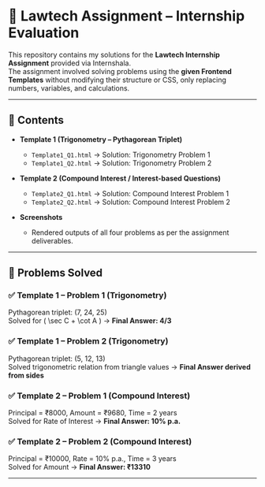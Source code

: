 # 📘 Lawtech Assignment – Internship Evaluation  

This repository contains my solutions for the **Lawtech Internship Assignment** provided via Internshala.  
The assignment involved solving problems using the **given Frontend Templates** without modifying their structure or CSS, only replacing numbers, variables, and calculations.

---

## 📂 Contents  

- **Template 1 (Trigonometry – Pythagorean Triplet)**
  - `Template1_Q1.html` → Solution: Trigonometry Problem 1  
  - `Template1_Q2.html` → Solution: Trigonometry Problem 2  

- **Template 2 (Compound Interest / Interest-based Questions)**
  - `Template2_Q1.html` → Solution: Compound Interest Problem 1  
  - `Template2_Q2.html` → Solution: Compound Interest Problem 2  

- **Screenshots**
  - Rendered outputs of all four problems as per the assignment deliverables.  

---

## 📝 Problems Solved  

### ✅ Template 1 – Problem 1 (Trigonometry)  
Pythagorean triplet: (7, 24, 25)  
Solved for \( \sec C + \cot A \) → **Final Answer: 4/3**  

### ✅ Template 1 – Problem 2 (Trigonometry)  
Pythagorean triplet: (5, 12, 13)  
Solved trigonometric relation from triangle values → **Final Answer derived from sides**  

### ✅ Template 2 – Problem 1 (Compound Interest)  
Principal = ₹8000, Amount = ₹9680, Time = 2 years  
Solved for Rate of Interest → **Final Answer: 10% p.a.**  

### ✅ Template 2 – Problem 2 (Compound Interest)  
Principal = ₹10000, Rate = 10% p.a., Time = 3 years  
Solved for Amount → **Final Answer: ₹13310**  

---
